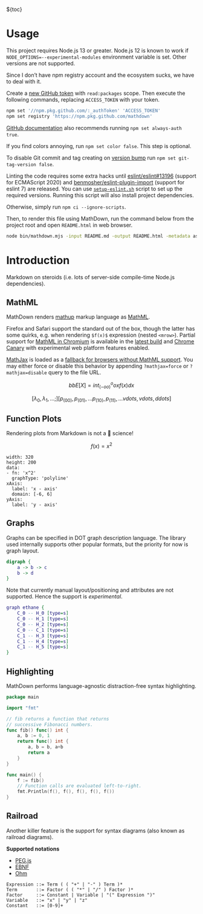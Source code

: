 ${toc}

# Usage

This project requires Node.js 13 or greater. Node.js 12 is known to work if `NODE_OPTIONS=--experimental-modules` environment variable is set. Other versions are not supported.

Since I don’t have npm registry account and the ecosystem sucks, we have to deal with it.

Create a [new GitHub token](https://github.com/settings/tokens/new) with `read:packages` scope.
Then execute the following commands, replacing `ACCESS_TOKEN` with your token.

```sh
npm set '//npm.pkg.github.com/:_authToken' 'ACCESS_TOKEN'
npm set registry 'https://npm.pkg.github.com/mathdown'
```

[GitHub documentation](https://help.github.com/en/actions/language-and-framework-guides/publishing-nodejs-packages#publishing-packages-to-github-packages) also recommends running `npm set always-auth true`.

If you find colors annoying, run `npm set color false`. This step is optional.

To disable Git commit and tag creating on [version bump](https://docs.npmjs.com/cli/version) run `npm set git-tag-version false`.

Linting the code requires some extra hacks until [eslint/eslint#13196](https://github.com/eslint/eslint/pull/13196) (support for ECMAScript 2020) and [benmosher/eslint-plugin-import](https://github.com/benmosher/eslint-plugin-import/commit/6a110dd16a7fd775f08601054bf14ffd503eea7b) (support for eslint 7) are released. You can use [`setup-eslint.sh`](setup-eslint.sh) script to set up the required versions. Running this script will also install project dependencies.

Otherwise, simply run `npm ci --ignore-scripts`.

Then, to render this file using MathDown, run the command below from the project root and open `README.html` in web browser.

```sh
node bin/mathdown.mjs -input README.md -output README.html -metadata assets/metadata.yaml -template assets/template.htm
```

# Introduction

Markdown on steroids (i.e. lots of server-side compile-time Node.js dependencies).

## MathML

MathDown renders [mathup](https://runarberg.github.io/mathup) markup language as [MathML](https://w3.org/Math).

Firefox and Safari support the standard out of the box, though the latter has some quirks, e.g. when rendering `$f(x)$` expression (nested `<mrow>`). Partial support for [MathML in Chromium](https://mathml.igalia.com) is available in the [latest build](https://download-chromium.appspot.com) and [Chrome Canary](https://tools.google.com/dlpage/chromesxs) with experimental web platform features enabled.

[MathJax](https://mathjax.org) is loaded as a [fallback for browsers without MathML support](https://developer.mozilla.org/en-US/docs/Web/MathML/Authoring#Fallback_for_Browsers_without_MathML_support). You may either force or disable this behavior by appending `?mathjax=force` or `?mathjax=disable` query to the file URL.

```math
bb E [X] = int_(-oo)^oo x f(x)  dx
```

```math
[λ_0, λ_1, ...;]
[p_(0 0), p_(0 1), ...
 p_(1 0), p_(1 1), ...
 vdots, vdots, ddots]
```

## Function Plots

Rendering plots from Markdown is not a :rocket: science!

```math
f(x) = x^2
```

```function-plot
width: 320
height: 200
data:
- fn: 'x^2'
  graphType: 'polyline'
xAxis:
  label: 'x - axis'
  domain: [-6, 6]
yAxis:
  label: 'y - axis'
```

## Graphs

Graphs can be specified in DOT graph description language. The library used internally supports other popular formats, but the priority for now is graph layout.

```dot
digraph {
	a -> b -> c
	b -> d
}
```

Note that currently manual layout/positioning and attributes are not supported. Hence the support is *experimental*.

```dot
graph ethane {
	C_0 -- H_0 [type=s]
	C_0 -- H_1 [type=s]
	C_0 -- H_2 [type=s]
	C_0 -- C_1 [type=s]
	C_1 -- H_3 [type=s]
	C_1 -- H_4 [type=s]
	C_1 -- H_5 [type=s]
}
```

## Highlighting

MathDown performs language-agnostic distraction-free syntax highlighting.

```go
package main

import "fmt"

// fib returns a function that returns
// successive Fibonacci numbers.
func fib() func() int {
	a, b := 0, 1
	return func() int {
		a, b = b, a+b
		return a
	}
}

func main() {
	f := fib()
	// Function calls are evaluated left-to-right.
	fmt.Println(f(), f(), f(), f(), f())
}
```

## Railroad

Another killer feature is the support for syntax diagrams (also known as railroad diagrams).

__Supported notations__

- [PEG.js](https://pegjs.org/)
- [EBNF](https://www.w3.org/TR/2004/REC-xml11-20040204/#sec-notation)
- [Ohm](https://github.com/harc/ohm)

```ebnf
Expression ::= Term ( ( "+" | "-" ) Term )*
Term       ::= Factor ( ( "*" | "/" ) Factor )*
Factor     ::= Constant | Variable | "(" Expression ")"
Variable   ::= "x" | "y" | "z"
Constant   ::= [0-9]+
```
